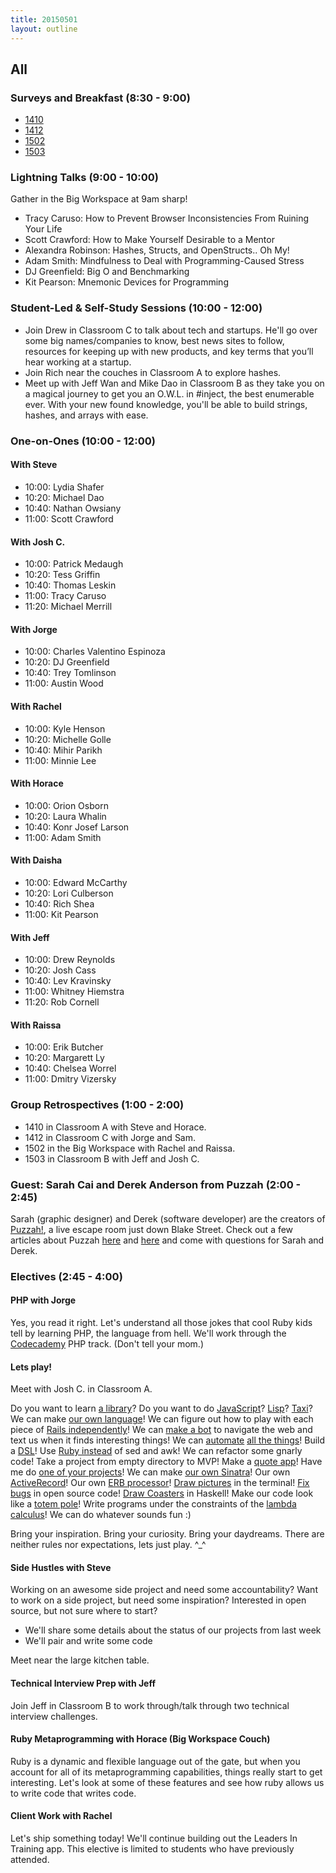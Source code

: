 ```yaml
---
title: 20150501
layout: outline
---
```


## All

### Surveys and Breakfast (8:30 - 9:00)

* [1410](https://docs.google.com/a/casimircreative.com/forms/d/16Lw9waPY4GgDJu4Cx_0jB_qptZHR0qxGXUrnzDiPWTo/viewform)
* [1412](https://docs.google.com/a/casimircreative.com/forms/d/1YCpIa-6fpBgtoSwSZKI0OGpZ5Jl35ZFUtci1aBTj_ZQ/viewform)
* [1502](https://docs.google.com/a/casimircreative.com/forms/d/16XSmGL0VBzSGdK3Z1Oscg0GzVQrcjU7eEAwMtMASvWo/viewform)
* [1503](https://docs.google.com/a/casimircreative.com/forms/d/1a1oghylBUKmZf46EFoQBcAaYJfEOaByXMV5hOMnYKhY/viewform)

### Lightning Talks (9:00 - 10:00)

Gather in the Big Workspace at 9am sharp!

* Tracy Caruso: How to Prevent Browser Inconsistencies From Ruining Your Life
* Scott Crawford: How to Make Yourself Desirable to a Mentor
* Alexandra Robinson: Hashes, Structs, and OpenStructs.. Oh My!
* Adam Smith: Mindfulness to Deal with Programming-Caused Stress
* DJ Greenfield: Big O and Benchmarking
* Kit Pearson: Mnemonic Devices for Programming

### Student-Led & Self-Study Sessions (10:00 - 12:00)

* Join Drew in Classroom C to talk about tech and startups. He'll go over some big names/companies to know, best news sites to follow, resources for keeping up with new products, and key terms that you’ll hear working at a startup.
* Join Rich near the couches in Classroom A to explore hashes.
* Meet up with Jeff Wan and Mike Dao in Classroom B as they take you on a magical journey to get you an O.W.L. in #inject, the best enumerable ever. With your new found knowledge, you'll be able to build strings, hashes, and arrays with ease.

### One-on-Ones (10:00 - 12:00)

#### With Steve

* 10:00: Lydia Shafer
* 10:20: Michael Dao
* 10:40: Nathan Owsiany
* 11:00: Scott Crawford

#### With Josh C.

* 10:00: Patrick Medaugh
* 10:20: Tess Griffin
* 10:40: Thomas Leskin
* 11:00: Tracy Caruso
* 11:20: Michael Merrill

#### With Jorge

* 10:00: Charles Valentino Espinoza
* 10:20: DJ Greenfield
* 10:40: Trey Tomlinson
* 11:00: Austin Wood

#### With Rachel

* 10:00: Kyle Henson
* 10:20: Michelle Golle
* 10:40: Mihir Parikh
* 11:00: Minnie Lee

#### With Horace

* 10:00: Orion Osborn
* 10:20: Laura Whalin
* 10:40: Konr Josef Larson
* 11:00: Adam Smith

#### With Daisha

* 10:00: Edward McCarthy
* 10:20: Lori Culberson
* 10:40: Rich Shea
* 11:00: Kit Pearson

#### With Jeff

* 10:00: Drew Reynolds
* 10:20: Josh Cass
* 10:40: Lev Kravinsky
* 11:00: Whitney Hiemstra
* 11:20: Rob Cornell

#### With Raissa

* 10:00: Erik Butcher
* 10:20: Margarett Ly
* 10:40: Chelsea Worrel
* 11:00: Dmitry Vizersky

### Group Retrospectives (1:00 - 2:00)

* 1410 in Classroom A with Steve and Horace.
* 1412 in Classroom C with Jorge and Sam.
* 1502 in the Big Workspace with Rachel and Raissa.
* 1503 in Classroom B with Jeff and Josh C.

### Guest: Sarah Cai and Derek Anderson from Puzzah (2:00 - 2:45)

Sarah (graphic designer) and Derek (software developer) are the creators of [Puzzah!](https://www.puzzah.com/), a live escape room just down Blake Street. Check out a few articles about Puzzah [here](http://www.westword.com/arts/puzzah-takes-puzzle-gaming-off-the-screen-and-into-real-life-lodo-6048751) and [here](http://www.denverpost.com/entertainment/ci_27413726/growing-escape-room-scene-puts-puzzling-spin-group) and come with questions for Sarah and Derek.

### Electives (2:45 - 4:00)

#### PHP with Jorge

Yes, you read it right. Let's understand all those jokes that cool Ruby kids tell by learning PHP, the language from hell. We'll work through the [Codecademy](http://www.codecademy.com/en/tracks/php) PHP track. (Don't tell your mom.)

#### Lets play!

Meet with Josh C. in Classroom A.

Do you want to learn [a library](https://www.ruby-toolbox.com/)?
Do you want to do [JavaScript](https://babeljs.io/)?
[Lisp](https://github.com/JoshCheek/Play/blob/78a7fd77da9dc8d46cfb0dad431f18abf6a06617/lisp-games/hilo/hilo.lisp)?
[Taxi](https://bigzaphod.github.io/Taxi/)?
We can make [our own language](https://github.com/JoshCheek/day-dream-in-Ruby/blob/06053303907917bf695e6d1bdf0b0fb6cd5d4f3e/Readme.md#example)!
We can figure out how to play with each piece of [Rails independently](https://github.com/JoshCheek/playgrounds)!
We can [make a bot](https://github.com/JoshCheek/Play/tree/78a7fd77da9dc8d46cfb0dad431f18abf6a06617/blackboardbot/) to navigate the web and text us when it finds interesting things!
We can [automate](http://www.sikuli.org/) [all the things](https://github.com/JoshCheek/Play/blob/78a7fd77da9dc8d46cfb0dad431f18abf6a06617/sikulidraw/results.png)!
Build a [DSL](https://github.com/JoshCheek/Play/blob/78a7fd77da9dc8d46cfb0dad431f18abf6a06617/land-of-lisp-itinerary/input/day_01.rb)!
Use [Ruby instead](https://github.com/JoshCheek/Play/tree/master/ruby-one-liners/) of sed and awk!
We can refactor some gnarly code! Take a project from empty directory to MVP!
Make a [quote app](http://legit-quotes.com/A%20Turing%20student%20who%20is%20just%20like%20you/I%20attended%20Josh's%20unstructured%20elective...%20I%20laughed,%20I%20cried,%20I%20called%20my%20loved%20ones,%20learned%20about%20life,%20experienced%20existential%20crisis,%20came%20of%20age,%20found%20my%20qi.%0A%0AI%20became%20the%20person%20I%20am%20today.)!
Have me do [one of your projects](https://github.com/JoshCheek/event_reporter)!
We can make [our own Sinatra](https://gist.github.com/JoshCheek/298f542a576bfe960d1e/#file-http_stuffs-txt-L176)!
Our own [ActiveRecord](https://gist.github.com/JoshCheek/f1cfb1ad6b8d67bb9629)!
Our own [ERB processor](https://gist.github.com/JoshCheek/2b30b052560337522f94#file-procedural_oo_parser-rb)!
[Draw pictures](https://github.com/JoshCheek/print-png/blob/master/screenshot-rainbow.png) in the terminal!
[Fix bugs](https://github.com/rspec/rspec-core/pull/1950) in open source code!
[Draw Coasters](https://gist.github.com/JoshCheek/a72f54412db272daee2e#file-screenshot-png) in Haskell!
Make our code look like a [totem pole](https://gist.github.com/JoshCheek/d8986300e401dc2163d4/)!
Write programs under the constraints of the [lambda calculus](https://gist.github.com/JoshCheek/eb22f9e91b9a7891ffea)!
We can do whatever sounds fun :)

Bring your inspiration.
Bring your curiosity.
Bring your daydreams.
There are neither rules nor expectations, lets just play. ^_^

#### Side Hustles with Steve

Working on an awesome side project and need some accountability? Want to work on a side project, but need some inspiration? Interested in open source, but not sure where to start?

* We'll share some details about the status of our projects from last week
* We'll pair and write some code

Meet near the large kitchen table.

#### Technical Interview Prep with Jeff

Join Jeff in Classroom B to work through/talk through two technical interview challenges.

#### Ruby Metaprogramming with Horace (Big Workspace Couch)

Ruby is a dynamic and flexible language out of the gate, but when you account for all of its metaprogramming capabilities, things really start to get interesting. Let's look at some of these features and see how ruby allows us to write code that writes code.

#### Client Work with Rachel

Let's ship something today! We'll continue building out the Leaders In Training app. This elective is limited to students who have previously attended.
